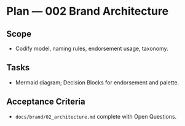 # Plan — 002 Brand Architecture

## Scope
- Codify model, naming rules, endorsement usage, taxonomy.

## Tasks
- Mermaid diagram; Decision Blocks for endorsement and palette.

## Acceptance Criteria
- `docs/brand/02_architecture.md` complete with Open Questions.

